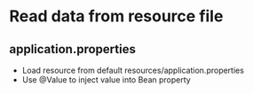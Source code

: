 # Read data from resource file
## application.properties
- Load resource from default resources/application.properties
- Use @Value to inject value into Bean property